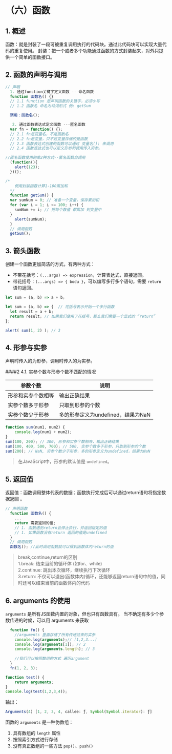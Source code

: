 # （六）函数

## 1. 概述

函数：就是封装了一段可被重复调用执行的代码块。通过此代码块可以实现大量代码的重复使用。
封装：把一个或者多个功能通过函数的方式封装起来，对外只提供一个简单的函数接口。

## 2. 函数的声明与调用

```js
// 声明
  1. 通过function关键字定义函数 -- 命名函数
  function 函数名() {}
  // 1.1 function 是声明函数的关键字，必须小写
  // 1.2 函数名 命名为动词形式 例: getSum

  调用：函数名(); 

   2. 通过函数表达式定义函数 ---匿名函数
  var fn = function() {};
  // 2.1 fn是变量名，不是函数名
  // 2.2 fn是变量，只不过变量存储的是函数
  // 2.3 函数表达式创建的函数可以通过 变量名(); 来调用
  // 2.4 函数表达式也可以定义形参和调用传入实参。

//匿名函数使用的第2种方式--匿名函数自调用
  (function(){
    alert(123);
  })();
```
```js
/*
    例用封装函数计算1-100累加和
  */
  function getSum() {
  var sumNum = 0; // 准备一个变量，保存累加和
  for (var i = 1; i <= 100; i++) {
    sumNum += i; // 把每个数值 都累加 到变量中
  }
    alert(sumNum);
  }
  // 调用函数
  getSum();
  ```


## 3. 箭头函数

创建一个函数更加简洁的方式，有两种方式：
- 不带花括号：`(...args) => expression`，计算表达式，直接返回。
- 带花括号：`(...args) => { bodu }`，可以编写多行多个语句，需要 `return` 语句返回。

```javascript
let sum = (a, b) => a + b;

let sum = (a, b) => {  // 花括号表示开始一个多行函数
  let result = a + b;
  return result; // 如果我们使用了花括号，那么我们需要一个显式的 “return”
};

alert( sum(1, 2) ); // 3
```

## 4. 形参与实参

声明时传入的为形参，调用时传入的为实参。

####2 4.1. 实参个数与形参个数不匹配的情况

|参数个数|说明|
|-|-|
|形参和实参个数相等|输出正确结果|
|实参个数多于形参|只取到形参的个数|
|实参个数少于形参|多的形参定义为undefined，结果为NaN|

```js
function sum(num1, num2) {
    console.log(num1 + num2);
}
sum(100, 200); // 300, 形参和实参个数相等，输出正确结果
sum(100, 400, 500, 700); // 500, 实参个数多于形参，只取到形参的个数
sum(200); // NaN, 实参个数少于形参，多的形参定义为undefined，结果为NaN
```

> 在JavaScript中，形参的默认值是 `undefined`。




## 5. 返回值
返回值：函数调用整体代表的数据；函数执行完成后可以通过return语句将指定数据返回 。

```js
// 声明函数
  function 函数名() {
    ...
    return 需要返回的值;
    // 1. 函数遇到return会停止执行，并返回指定的值
    // 1. 如果函数没有return 返回的值是undefined
  }
  // 调用函数
  函数名(); //此时调用函数就可以得到函数体内return的值
  ```

>break,continue,return的区别                    
1.break: 结束当前的循环体 (如for、while)                        
2.continue: 跳出本次循环，继续执行下次循环                      
3.return: 不仅可以退出(函数体内)循环，还能够返回return语句中的值，同时还可以结束当前的函数体内的代码

## 6. arguments 的使用

`arguments` 是所有JS函数内置的对象，但也只有函数具有。
当不确定有多少个参数传递的时候，可以用 arguments 来获取


```js
  function fn() {
    //arguments 里面存储了所有传递过来的实参
    console.log(arguments);// [1,2,3...]
    console.log(arguments[1]); // 2
    console.log(arguments.length); // 3
    
    //我们可以按照数组的方式 遍历argument  
  }
  fn(1, 2, 3);
  ```

```js
function test() {
    return arguments;
}
console.log(test(1,2,3,4));
```

输出：

```js
Arguments(4) [1, 2, 3, 4, callee: ƒ, Symbol(Symbol.iterator): ƒ]
```

函数的 `arguments` 是一种伪数组：

1. 具有数组的 `length` 属性
2. 按照索引方式进行存储
3. 没有真正数组的一些方法 `pop()`、`push()`